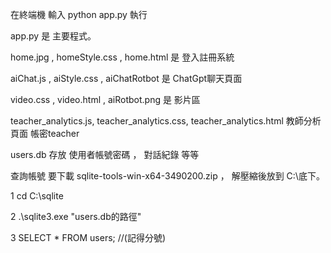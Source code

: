 在終端機 輸入 python app.py 執行

app.py 是 主要程式。

home.jpg , homeStyle.css , home.html 是 登入註冊系統

aiChat.js , aiStyle.css , aiChatRotbot 是 ChatGpt聊天頁面

video.css , video.html , aiRotbot.png 是 影片區

teacher_analytics.js, teacher_analytics.css, teacher_analytics.html 教師分析頁面 帳密teacher

users.db 存放 使用者帳號密碼 ， 對話紀錄 等等

查詢帳號 要下載 sqlite-tools-win-x64-3490200.zip ， 解壓縮後放到 C:\底下。

1 cd C:\sqlite

2 .\sqlite3.exe "users.db的路徑"

3 SELECT * FROM users; //(記得分號)